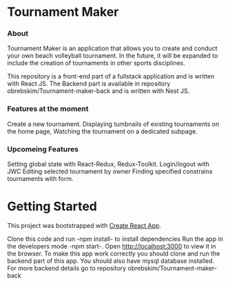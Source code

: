 # Tournament Maker

### About

Tournament Maker is an application that allows you to create and conduct your own beach volleyball tournament. In the future, it will be expanded to include the creation of tournaments in other sports disciplines.

This repository is a front-end part of a fullstack application and is written with React JS.
The Backend part is available in repository obrebskim/Tournament-maker-back and is written with Nest JS.

### Features at the moment

Create a new tournament.
Displaying tumbnails of existing tournaments on the home page,
Watching the tournament on a dedicated subpage.

### Upcomeing Features

Setting global state with React-Redux, Redux-Toolkit.
Login/logout with JWC
Editing selected tournament by owner
Finding specified constrains tournaments with form.


# Getting Started

This project was bootstrapped with [Create React App](https://github.com/facebook/create-react-app).

Clone this code and run -npm install- to install dependencies
Run the app in the developers mode -npm start-.
Open [http://localhost:3000](http://localhost:3000) to view it in the browser.
To make this app work correctly you should clone and run the backend part of this app.
You should also have mysql database installed.
For more backend details go to repository
obrebskim/Tournament-maker-back
